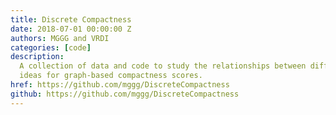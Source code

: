 ```yaml
---
title: Discrete Compactness
date: 2018-07-01 00:00:00 Z
authors: MGGG and VRDI
categories: [code]
description:
  A collection of data and code to study the relationships between different
  ideas for graph-based compactness scores.
href: https://github.com/mggg/DiscreteCompactness
github: https://github.com/mggg/DiscreteCompactness
---
```

